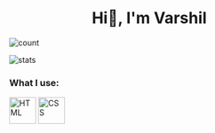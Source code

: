 <h1 align="center">Hi👋, I'm Varshil</h1>
<p align="left"> <img src="https://komarev.com/ghpvc/?username=ivarshil&label=Profile%20views&color=0e75b6&style=plastic" alt="count" /> </p>
<p>
  <img align="center" src="https://github-readme-stats.vercel.app/api?username=ivarshil&show_icons=true&theme=tokyonight&locale=en" alt="stats" />
</p>

<h3 align="left">What I use:</h3>
<p align="left">
<img src="https://raw.githubusercontent.com/gist/rugvedkoshiya/1e72f4d6f832889fa45c9db52c7c6525/raw/9d7d33b2434d82dfe5e7749de93758cce3d485f9/html_48.svg" alt="HTML" width="48" height="48"/>
<img src="https://raw.githubusercontent.com/gist/rugvedkoshiya/1e72f4d6f832889fa45c9db52c7c6525/raw/9d7d33b2434d82dfe5e7749de93758cce3d485f9/css_48.svg" alt="CSS" width="48" height="48"/>
  </P>
